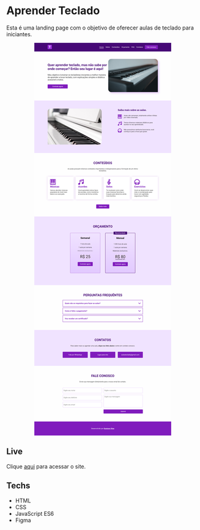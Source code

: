 # Aprender Teclado

Esta é uma landing page com o objetivo de oferecer aulas de teclado para iniciantes.

<img src="./assets/images/aprender-teclado.png" style="display: block; max-width: 600px; margin: 0px auto;"/>

## Live

Clique <a href="https://aprender-teclado.netlify.app">aqui</a> para acessar o site.

## Techs

- HTML
- CSS
- JavaScript ES6
- Figma
